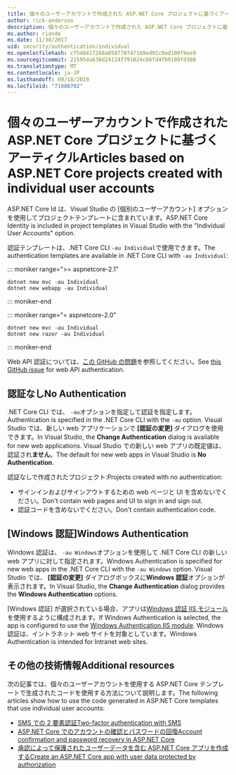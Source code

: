 ```yaml
---
title: 個々のユーザーアカウントで作成された ASP.NET Core プロジェクトに基づくアーティクル
author: rick-anderson
description: 個々のユーザーアカウントで作成された ASP.NET Core プロジェクトに基づいて、記事を発見します。
ms.author: riande
ms.date: 11/30/2017
uid: security/authentication/individual
ms.openlocfilehash: cf548417268a8587787471b9ed91c0ed109fbee9
ms.sourcegitcommit: 215954a638d24124f791024c66fd4fb9109fd380
ms.translationtype: MT
ms.contentlocale: ja-JP
ms.lasthandoff: 09/18/2019
ms.locfileid: "71080702"
---
```

# <a name="articles-based-on-aspnet-core-projects-created-with-individual-user-accounts"></a><span data-ttu-id="8d77d-103">個々のユーザーアカウントで作成された ASP.NET Core プロジェクトに基づくアーティクル</span><span class="sxs-lookup"><span data-stu-id="8d77d-103">Articles based on ASP.NET Core projects created with individual user accounts</span></span>

<span data-ttu-id="8d77d-104">ASP.NET Core Id は、Visual Studio の [個別のユーザーアカウント] オプションを使用してプロジェクトテンプレートに含まれています。</span><span class="sxs-lookup"><span data-stu-id="8d77d-104">ASP.NET Core Identity is included in project templates in Visual Studio with the "Individual User Accounts" option.</span></span>

<span data-ttu-id="8d77d-105">認証テンプレートは、.NET Core CLI `-au Individual`で使用できます。</span><span class="sxs-lookup"><span data-stu-id="8d77d-105">The authentication templates are available in .NET Core CLI with `-au Individual`:</span></span>

::: moniker range=">= aspnetcore-2.1"

```dotnetcli
dotnet new mvc -au Individual
dotnet new webapp -au Individual
```

::: moniker-end

::: moniker range="= aspnetcore-2.0"

```dotnetcli
dotnet new mvc -au Individual
dotnet new razor -au Individual
```

::: moniker-end

<span data-ttu-id="8d77d-106">Web API 認証については、[この GitHub の問題](https://github.com/aspnet/AspNetCore/issues/5833)を参照してください。</span><span class="sxs-lookup"><span data-stu-id="8d77d-106">See [this GitHub issue](https://github.com/aspnet/AspNetCore/issues/5833) for web API authentication.</span></span>

<a name="no"></a>

## <a name="no-authentication"></a><span data-ttu-id="8d77d-107">認証なし</span><span class="sxs-lookup"><span data-stu-id="8d77d-107">No Authentication</span></span>

<span data-ttu-id="8d77d-108">.NET Core CLI では、 `-au`オプションを指定して認証を指定します。</span><span class="sxs-lookup"><span data-stu-id="8d77d-108">Authentication is specified in the .NET Core CLI with the `-au` option.</span></span> <span data-ttu-id="8d77d-109">Visual Studio では、新しい web アプリケーションで **[認証の変更]** ダイアログを使用できます。</span><span class="sxs-lookup"><span data-stu-id="8d77d-109">In Visual Studio, the **Change Authentication** dialog is available for new web applications.</span></span> <span data-ttu-id="8d77d-110">Visual Studio での新しい web アプリの既定値は、認証され**ません**。</span><span class="sxs-lookup"><span data-stu-id="8d77d-110">The default for new web apps in Visual Studio is **No Authentication**.</span></span>

<span data-ttu-id="8d77d-111">認証なしで作成されたプロジェクト:</span><span class="sxs-lookup"><span data-stu-id="8d77d-111">Projects created with no authentication:</span></span>

* <span data-ttu-id="8d77d-112">サインインおよびサインアウトするための web ページと UI を含めないでください。</span><span class="sxs-lookup"><span data-stu-id="8d77d-112">Don't contain web pages and UI to sign in and sign out.</span></span>
* <span data-ttu-id="8d77d-113">認証コードを含めないでください。</span><span class="sxs-lookup"><span data-stu-id="8d77d-113">Don't contain authentication code.</span></span>

<a name="win"></a>

## <a name="windows-authentication"></a><span data-ttu-id="8d77d-114">[Windows 認証]</span><span class="sxs-lookup"><span data-stu-id="8d77d-114">Windows Authentication</span></span>

<span data-ttu-id="8d77d-115">Windows 認証は、 `-au Windows`オプションを使用して .NET Core CLI の新しい web アプリに対して指定されます。</span><span class="sxs-lookup"><span data-stu-id="8d77d-115">Windows Authentication is specified for new web apps in the .NET Core CLI with the `-au Windows` option.</span></span> <span data-ttu-id="8d77d-116">Visual Studio では、 **[認証の変更]** ダイアログボックスに**Windows 認証**オプションが表示されます。</span><span class="sxs-lookup"><span data-stu-id="8d77d-116">In Visual Studio, the **Change Authentication** dialog provides the **Windows Authentication** options.</span></span>

<span data-ttu-id="8d77d-117">[Windows 認証] が選択されている場合、アプリは[Windows 認証 IIS モジュール](xref:host-and-deploy/iis/modules)を使用するように構成されます。</span><span class="sxs-lookup"><span data-stu-id="8d77d-117">If Windows Authentication is selected, the app is configured to use the [Windows Authentication IIS module](xref:host-and-deploy/iis/modules).</span></span> <span data-ttu-id="8d77d-118">Windows 認証は、イントラネット web サイトを対象としています。</span><span class="sxs-lookup"><span data-stu-id="8d77d-118">Windows Authentication is intended for Intranet web sites.</span></span>

## <a name="additional-resources"></a><span data-ttu-id="8d77d-119">その他の技術情報</span><span class="sxs-lookup"><span data-stu-id="8d77d-119">Additional resources</span></span>

<span data-ttu-id="8d77d-120">次の記事では、個々のユーザーアカウントを使用する ASP.NET Core テンプレートで生成されたコードを使用する方法について説明します。</span><span class="sxs-lookup"><span data-stu-id="8d77d-120">The following articles show how to use the code generated in ASP.NET Core templates that use individual user accounts:</span></span>

* [<span data-ttu-id="8d77d-121">SMS での 2 要素認証</span><span class="sxs-lookup"><span data-stu-id="8d77d-121">Two-factor authentication with SMS</span></span>](xref:security/authentication/2fa)
* [<span data-ttu-id="8d77d-122">ASP.NET Core でのアカウントの確認とパスワードの回復</span><span class="sxs-lookup"><span data-stu-id="8d77d-122">Account confirmation and password recovery in ASP.NET Core</span></span>](xref:security/authentication/accconfirm)
* [<span data-ttu-id="8d77d-123">承認によって保護されたユーザーデータを含む ASP.NET Core アプリを作成する</span><span class="sxs-lookup"><span data-stu-id="8d77d-123">Create an ASP.NET Core app with user data protected by authorization</span></span>](xref:security/authorization/secure-data)
